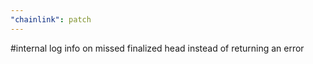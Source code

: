 ```yaml
---
"chainlink": patch
---
```


#internal log info on missed finalized head instead of returning an error
